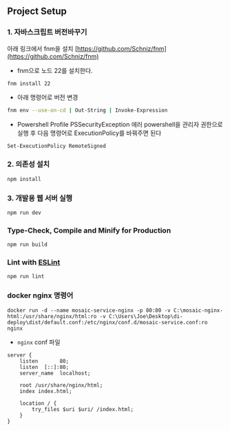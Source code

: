 ## Project Setup

### 1. 자바스크립트 버전바꾸기
아래 링크에서 fnm을 설치
[https://github.com/Schniz/fnm](https://github.com/Schniz/fnm)

- fnm으로 노드 22를 설치한다.
```shell
fnm install 22
```

- 아래 명령어로 버전 변경
```sh
fnm env --use-on-cd | Out-String | Invoke-Expression
```

- Powershell Profile PSSecurityException 에러
powershell을 관리자 권한으로 실행 후 다음 명령어로 ExecutionPolicy를 바꿔주면 된다
```shell
Set-ExecutionPolicy RemoteSigned
```

### 2. 의존성 설치
```sh
npm install
```

### 3. 개발용 웹 서버 실행
```sh
npm run dev
```

### Type-Check, Compile and Minify for Production

```sh
npm run build
```

### Lint with [ESLint](https://eslint.org/)

```sh
npm run lint
```


### docker nginx 명령어
```shell
docker run -d --name mosaic-service-nginx -p 80:80 -v C:\mosaic-nginx-html:/usr/share/nginx/html:ro -v C:\Users\Joe\Desktop\di-deploy\dist/default.conf:/etc/nginx/conf.d/mosaic-service.conf:ro nginx
```

- `nginx` conf 파일
```nginx configuration
server {
    listen       80;
    listen  [::]:80;
    server_name  localhost;

    root /usr/share/nginx/html;
    index index.html;

    location / {
        try_files $uri $uri/ /index.html;
    }
}
```
